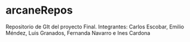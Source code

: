 # arcaneRepos
 Repositorio de GIt del proyecto Final. Integrantes: Carlos Escobar, Emilio Méndez, Luis Granados, Fernanda Navarro e Ines Cardona
